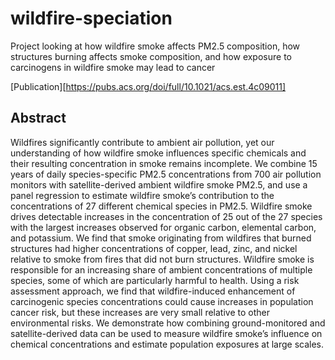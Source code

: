 # wildfire-speciation
Project looking at how wildfire smoke affects PM2.5 composition, how structures burning affects smoke composition, and how exposure to carcinogens in wildfire smoke may lead to cancer

[Publication][https://pubs.acs.org/doi/full/10.1021/acs.est.4c09011]

## Abstract 
Wildfires significantly contribute to ambient air pollution, yet our understanding of how wildfire smoke influences specific chemicals and their resulting concentration in smoke remains incomplete. We combine 15 years of daily species-specific PM2.5 concentrations from 700 air pollution monitors with satellite-derived ambient wildfire smoke PM2.5, and use a panel regression to estimate wildfire smoke’s contribution to the concentrations of 27 different chemical species in PM2.5. Wildfire smoke drives detectable increases in the concentration of 25 out of the 27 species with the largest increases observed for organic carbon, elemental carbon, and potassium. We find that smoke originating from wildfires that burned structures had higher concentrations of copper, lead, zinc, and nickel relative to smoke from fires that did not burn structures. Wildfire smoke is responsible for an increasing share of ambient concentrations of multiple species, some of which are particularly harmful to health. Using a risk assessment approach, we find that wildfire-induced enhancement of carcinogenic species concentrations could cause increases in population cancer risk, but these increases are very small relative to other environmental risks. We demonstrate how combining ground-monitored and satellite-derived data can be used to measure wildfire smoke’s influence on chemical concentrations and estimate population exposures at large scales.

